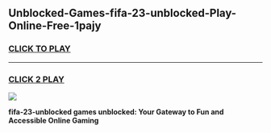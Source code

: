 
## Unblocked-Games-fifa-23-unblocked-Play-Online-Free-1pajy
<h3>
<a href="https://premium76.site?title=fifa-23-unblocked&ref=26A">CLICK TO PLAY</a></h3>
<hr>

<h3>
<a href="https://premium76.site?title=fifa-23-unblocked&ref=26A">CLICK 2 PLAY</a>
  
</h3>

<a href="https://premium76.site?title=fifa-23-unblocked&ref=26A"><img src="https://clearcache.store/games.png"></a>


**fifa-23-unblocked games unblocked: Your Gateway to Fun and Accessible Online Gaming**
